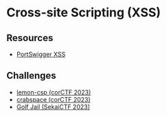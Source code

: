# Cross-site Scripting (XSS)

## Resources

* [PortSwigger XSS](https://portswigger.net/web-security/cross-site-scripting)

## Challenges

* [lemon-csp (corCTF 2023)](/gitbook/challenges/corCTF-2023/lemon-csp.md)
* [crabspace (corCTF 2023)](/gitbook/challenges/corCTF-2023/crabspace.md)
* [Golf Jail (SekaiCTF 2023)](/gitbook/challenges/sekaictf2023/golf-jail.md)
